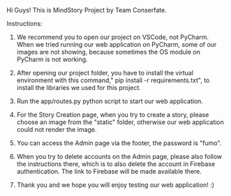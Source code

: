 Hi Guys!
This is MindStory Project by Team Conserfate.

Instructions:
1. We recommend you to open our project on VSCode, not PyCharm. When we tried running our web application on PyCharm, some of our images are not showing, because sometimes the OS module on PyCharm is not working.

2. After opening our project folder, you have to install the virtual environment with this command," pip install -r requirements.txt", to install the libraries we used for this project.

3. Run the app/routes.py python script to start our web application.

4. For the Story Creation page, when you try to create a story, please choose an image from the "static" folder, otherwise our web application could not render the image.

5. You can access the Admin page via the footer, the password is "fumo".

6. When you try to delete accounts on the Admin page, please also follow the instructions there, which is to also delete the account in Firebase authentication. The link to Firebase will be made available there.

7. Thank you and we hope you will enjoy testing our web application! :)
